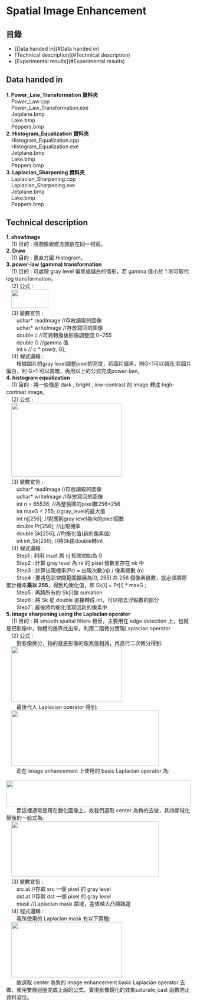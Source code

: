 # Spatial Image Enhancement

## 目錄
 - [Data handed in](#Data handed in)
 - [Technical description](#Technical description)
 - [Experimental results](#Experimental results)  
## Data handed in  
**1. Power_Law_Transformation 資料夾**  
&emsp;Power_Law.cpp  
&emsp;Power_Law_Transformation.exe  
&emsp;Jetplane.bmp   
&emsp;Lake.bmp   
&emsp;Peppers.bmp   
**2. Histogram_Equalization 資料夾**  
&emsp;Histogram_Equalization.cpp  
&emsp;Histogram_Equalization.exe  
&emsp;Jetplane.bmp   
&emsp;Lake.bmp   
&emsp;Peppers.bmp   
**3. Laplacian_Sharpening 資料夾**  
&emsp;Laplacian_Sharpening.cpp  
&emsp;Laplacian_Sharpening.exe  
&emsp;Jetplane.bmp   
&emsp;Lake.bmp   
&emsp;Peppers.bmp   
## Technical description
**1. showImage**   
&emsp;(1) 目的 : 將圖像跟直方圖放在同一視窗。   
**2. Draw**     
&emsp;(1) 目的 : 畫直方圖 Histogram。   
**3. power-law (gamma) transformation**   
&emsp;(1) 目的 : 可處理 gray level 偏黑或偏白的情形，若 gamma 值小於 1 則可取代 log transformation。     
&emsp;(2) 公式 :   
&emsp;<img src="https://github.com/csiemichelin/Image_Processing-Spatial_Image_Enhancement/blob/main/tech_image/1.PNG" width="100" height="50">    
&emsp;(3) 變數宣告 :    
&emsp;&emsp;uchar* readImage //存放讀取的圖像   
&emsp;&emsp;uchar* writeImage //存放寫回的圖像   
&emsp;&emsp;double c //可將轉換後影像調整回 0~255   
&emsp;&emsp;double G //gamma 值     
&emsp;&emsp;int s // c * pow(r, G);     
&emsp;(4) 程式邏輯 :   
&emsp;&emsp;根據圖片的gray level調整pixel的亮度，若圖片偏黑，則G<1可以調亮;若圖片偏白，則 G>1 可以調暗，再用以上的公式完成power-law。   
**4. histogram equalization**   
&emsp;(1) 目的 : 將一些像是 dark , bright , low-contrast 的 image 轉成 high-contrast image。     
&emsp;(2) 公式 :   
&emsp;<img src="https://github.com/csiemichelin/Image_Processing-Spatial_Image_Enhancement/blob/main/tech_image/2.PNG" width="300" height="200">   
&emsp;(3) 變數宣告 :   
&emsp;&emsp;uchar* readImage //存放讀取的圖像  
&emsp;&emsp;uchar* writeImage //存放寫回的圖像    
&emsp;&emsp;int n = 65536; //為整張圖的pixel數256*256   
&emsp;&emsp;int maxG = 255; //gray_level的最大值   
&emsp;&emsp;int nj[256]; //對應到gray level為rk的pixel個數   
&emsp;&emsp;double Pr[256]; //出現機率   
&emsp;&emsp;double Sk[256]; //均衡化值(新的像素值)   
&emsp;&emsp;int int_Sk[256]; //將Sk由double轉int   
&emsp;(4) 程式邏輯 :      
&emsp;&emsp;Step1 : 利用 mset 將 nj 矩陣初始為 0    
&emsp;&emsp;Step2 : 計算 gray level 為 rk 的 pixel 個數並存在 nk 中    
&emsp;&emsp;Step3 : 計算出現機率(Pr) = 出現次數(nj) / 像素總數 (n)    
&emsp;&emsp;Step4 : 要將色彩空間範圍擴展為[0, 255] 共 256 個像素級數，就必須將原累計機率**乘以 255**，得到均衡化值，即 Sk[i] = Pr[i] * maxG ;   
&emsp;&emsp;Step5 : 再將所有的 Sk[i]做 sumation    
&emsp;&emsp;Step6 : 將 Sk 從 double 直接轉成 int，可以捨去浮點數的部分   
&emsp;&emsp;Step7 : 最後將均衡化值寫回新的像素中   
**5. image sharpening using the Laplacian operator**   
&emsp;(1) 目的 : 與 smooth spatial filters 相反，主要用在 edge detection 上，也就是把影像中，物體的邊界找出來，利用二階微分實現Laplacian operator   
&emsp;(2) 公式 :      
&emsp;&emsp;對影像微分，指的就是影像的像素值相減，再進行二次微分得到:  
&emsp;<img src="https://github.com/csiemichelin/Image_Processing-Spatial_Image_Enhancement/blob/main/tech_image/3.PNG" width="300" height="150">   
&emsp;&emsp;最後代入 Laplacian operator 得到:  
&emsp;<img src="https://github.com/csiemichelin/Image_Processing-Spatial_Image_Enhancement/blob/main/tech_image/4.PNG" width="400" height="150">   
&emsp;&emsp;而在 image enhancement 上使用的 basic Laplacian operator 為:  
&emsp;<img src="https://github.com/csiemichelin/Image_Processing-Spatial_Image_Enhancement/blob/main/tech_image/5.PNG" width="500" height="70">   
&emsp;&emsp;而這裡通常是用在銳化圖像上，故我們選取 center 為負的去做，其四鄰域化簡後的一般式為:   
&emsp;<img src="https://github.com/csiemichelin/Image_Processing-Spatial_Image_Enhancement/blob/main/tech_image/6.PNG" width="400" height="150">   
&emsp;(3) 變數宣告 :  
&emsp;&emsp;src.at<uchar> //存取 src 一個 pixel 的 gray level  
&emsp;&emsp;dst.at<uchar> //存取 dst 一個 pixel 的 gray level  
&emsp;&emsp;mask //Laplacian mask 鄰域，差值越大凸顯臨邊  
&emsp;(4) 程式邏輯 :  
&emsp;&emsp;我所使用的 Laplacian mask 有以下兩種:  
 &emsp;<img src="https://github.com/csiemichelin/Image_Processing-Spatial_Image_Enhancement/blob/main/tech_image/7.PNG" width="300" height="150">   
&emsp;&emsp;故選取 center 為負的 image enhancement basic Laplacian operator 去做，使用雙層迴圈完成上面的公式，實現影像銳化的效果saturate_cast 函數防止資料溢位。  
